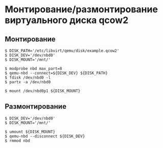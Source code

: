 # Монтирование/размонтирование виртуального диска qcow2

## Монтирование
```
$ DISK_PATH='/etc/libvirt/qemu/disk/example.qcow2'
$ DISK_DEV='/dev/nbd0'
$ DISK_MOUNT='/mnt/'

$ modprobe nbd max_part=8
$ qemu-nbd --connect=${DISK_DEV} ${DISK_PATH}
$ fdisk /dev/nbd0 -l
$ partx -a /dev/nbd0

$ mount /dev/nbd0p1 ${DISK_MOUNT}
```
## Размонтирование
```
$ DISK_DEV='/dev/nbd0'
$ DISK_MOUNT='/mnt/'

$ umount ${DISK_MOUNT}
$ qemu-nbd --disconnect ${DISK_DEV}
$ rmmod nbd
```
